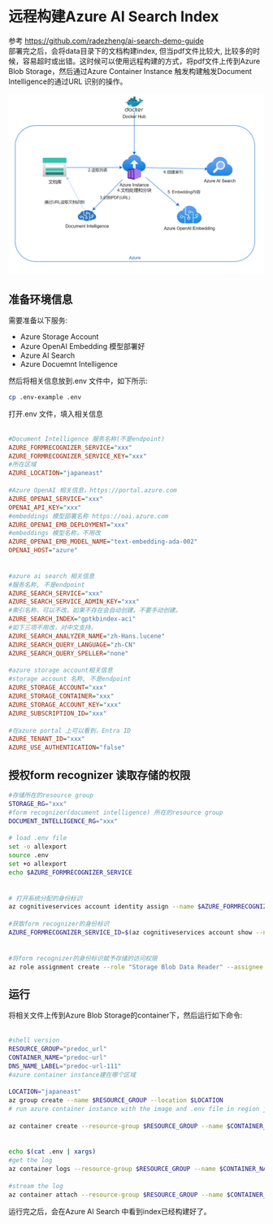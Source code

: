 # 远程构建Azure AI Search Index

参考 https://github.com/radezheng/ai-search-demo-guide
<br/>
部署完之后，会将data目录下的文档构建index, 但当pdf文件比较大, 比较多的时候，容易超时或出错。这时候可以使用远程构建的方式，将pdf文件上传到Azure Blob Storage，然后通过Azure Container Instance 触发构建触发Document Intelligence的通过URL 识别的操作。

![arc](./img/arc.png)

## 准备环境信息
需要准备以下服务:
- Azure Storage Account
- Azure OpenAI Embedding 模型部署好
- Azure AI Search
- Azure Docuemnt Intelligence 

然后将相关信息放到.env 文件中，如下所示:
```bash
cp .env-example .env
```
打开.env 文件，填入相关信息
```ini

#Document Intelligence 服务名称(不是endpoint)
AZURE_FORMRECOGNIZER_SERVICE="xxx"
AZURE_FORMRECOGNIZER_SERVICE_KEY="xxx"
#所在区域
AZURE_LOCATION="japaneast"

#Azure OpenAI 相关信息，https://portal.azure.com
AZURE_OPENAI_SERVICE="xxx"
OPENAI_API_KEY="xxx"
#embeddings 模型部署名称 https://oai.azure.com
AZURE_OPENAI_EMB_DEPLOYMENT="xxx"
#embeddings 模型名称，不用改
AZURE_OPENAI_EMB_MODEL_NAME="text-embedding-ada-002"
OPENAI_HOST="azure"


#azure ai search 相关信息
#服务名称, 不是endpoint
AZURE_SEARCH_SERVICE="xxx"
AZURE_SEARCH_SERVICE_ADMIN_KEY="xxx"
#索引名称，可以不改。如果不存在会自动创建。不要手动创建。
AZURE_SEARCH_INDEX="gptkbindex-aci"
#如下三项不用改，对中文支持。
AZURE_SEARCH_ANALYZER_NAME="zh-Hans.lucene"
AZURE_SEARCH_QUERY_LANGUAGE="zh-CN"
AZURE_SEARCH_QUERY_SPELLER="none"

#azure storage account相关信息
#storage account 名称, 不是endpoint
AZURE_STORAGE_ACCOUNT="xxx"
AZURE_STORAGE_CONTAINER="xxx"
AZURE_STORAGE_ACCOUNT_KEY="xxx"
AZURE_SUBSCRIPTION_ID="xxx"

#在azure portal 上可以看到，Entra ID
AZURE_TENANT_ID="xxx"
AZURE_USE_AUTHENTICATION="false"

```

## 授权form recognizer 读取存储的权限
```bash
#存储所在的resource group
STORAGE_RG="xxx"
#form recognizer(document intelligence) 所在的resource group
DOCUMENT_INTELLIGENCE_RG="xxx"

# load .env file
set -o allexport    
source .env
set +o allexport
echo $AZURE_FORMRECOGNIZER_SERVICE


# 打开系统分配的身份标识
az cognitiveservices account identity assign --name $AZURE_FORMRECOGNIZER_SERVICE --resource-group $DOCUMENT_INTELLIGENCE_RG    

#获取form recognizer的身份标识
AZURE_FORMRECOGNIZER_SERVICE_ID=$(az cognitiveservices account show --name $AZURE_FORMRECOGNIZER_SERVICE --resource-group $DOCUMENT_INTELLIGENCE_RG --query "identity.principalId" --output tsv)


#将form recognizer的身份标识赋予存储的访问权限
az role assignment create --role "Storage Blob Data Reader" --assignee $AZURE_FORMRECOGNIZER_SERVICE_ID --scope "/subscriptions/$AZURE_SUBSCRIPTION_ID/resourceGroups/$STORAGE_RG/providers/Microsoft.Storage/storageAccounts/$AZURE_STORAGE_ACCOUNT"

```

## 运行
将相关文件上传到Azure Blob Storage的container下，然后运行如下命令:
```bash

#shell version
RESOURCE_GROUP="predoc_url"
CONTAINER_NAME="predoc-url"
DNS_NAME_LABEL="predoc-url-111"
#azure container instance建在哪个区域

LOCATION="japaneast"
az group create --name $RESOURCE_GROUP --location $LOCATION
# run azure container instance with the image and .env file in region japaneast, run once only.

az container create --resource-group $RESOURCE_GROUP --name $CONTAINER_NAME --image radezheng/predoc_url --dns-name-label $DNS_NAME_LABEL --ports 80 --cpu 1 --memory 1 --location $LOCATION --environment-variables $(cat .env | xargs)


echo $(cat .env | xargs)
#get the log
az container logs --resource-group $RESOURCE_GROUP --name $CONTAINER_NAME

#stream the log
az container attach --resource-group $RESOURCE_GROUP --name $CONTAINER_NAME
```

运行完之后，会在Azure AI Search 中看到index已经构建好了。